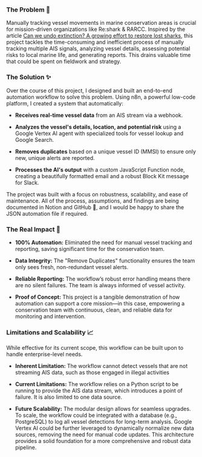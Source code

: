 ### **The Problem 🚧**
Manually tracking vessel movements in marine conservation areas is crucial for mission-driven organizations like Re:shark & RARCC. Inspired by the article [Can we undo extinction? A growing effort to restore lost sharks](https://news.mongabay.com/short-article/2025/08/can-we-undo-extinction-a-growing-effort-to-restore-lost-sharks/), this project tackles the time-consuming and inefficient process of manually tracking multiple AIS signals, analyzing vessel details, assessing potential risks to local marine life, and generating reports. This drains valuable time that could be spent on fieldwork and strategy.

### **The Solution ✨**
Over the course of this project, I designed and built an end-to-end automation workflow to solve this problem. Using n8n, a powerful low-code platform, I created a system that automatically:

* **Receives real-time vessel data** from an AIS stream via a webhook.

* **Analyzes the vessel's details, location, and potential risk** using a Google Vertex AI agent with specialized tools for vessel lookup and Google Search.

* **Removes duplicates** based on a unique vessel ID (MMSI) to ensure only new, unique alerts are reported.

* **Processes the AI's output** with a custom JavaScript Function node, creating a beautifully formatted email and a robust Block Kit message for Slack.

The project was built with a focus on robustness, scalability, and ease of maintenance. All of the process, assumptions, and findings are being documented in Notion and GitHub 📝, and I would be happy to share the JSON automation file if required.

### **The Real Impact 🚀**
* **100% Automation:** Eliminated the need for manual vessel tracking and reporting, saving significant time for the conservation team.

* **Data Integrity:** The "Remove Duplicates" functionality ensures the team only sees fresh, non-redundant vessel alerts.

* **Reliable Reporting:** The workflow’s robust error handling means there are no silent failures. The team is always informed of vessel activity.

* **Proof of Concept:** This project is a tangible demonstration of how automation can support a core mission—in this case, empowering a conservation team with continuous, clean, and reliable data for monitoring and intervention.

### **Limitations and Scalability 📈**
While effective for its current scope, this workflow can be built upon to handle enterprise-level needs.

* **Inherent Limitation:** The workflow cannot detect vessels that are not streaming AIS data, such as those engaged in illegal activities

* **Current Limitations:** The workflow relies on a Python script to be running to provide the AIS data stream, which introduces a point of failure. It is also limited to one data source.

* **Future Scalability:** The modular design allows for seamless upgrades. To scale, the workflow could be integrated with a database (e.g., PostgreSQL) to log all vessel detections for long-term analysis. Google Vertex AI could be further leveraged to dynamically normalize new data sources, removing the need for manual code updates. This architecture provides a solid foundation for a more comprehensive and robust data pipeline.
